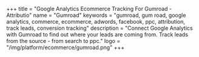 +++
title = "Google Analytics Ecommerce Tracking For Gumroad - Attributio"
name = "Gumroad"
keywords = "gumroad, gum road, google analytics, commerce, ecommerce, adwords, facebook, ppc, attribution, track leads, conversion tracking"
description = "Connect Google Analytics with Gumroad to find out where your leads are coming from. Track leads from the source - from search to ppc."
logo = "/img/platform/ecommerce/gumroad.png"
+++
